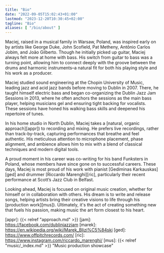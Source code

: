```yaml
---
title: "Bio"
date: "2022-09-05T15:02:43+01:00"
lastmod: "2023-12-20T10:30:45+02:00"
tagline: "Bio"
aliases: [ "/bio/about" ]
---
```


Maciej, raised in a musical family in Warsaw, Poland, was inspired early on by
artists like George Duke, John Scofield, Pat Metheny, Antônio Carlos Jobim, and
João Gilberto. Though he initially picked up guitar, Maciej always felt more at
home with bass. His switch from guitar to bass was a turning point, allowing him
to connect deeply with the groove between the drums and harmonic
instruments&ndash;a natural fit for both his playing style and his work as a
producer.

Maciej studied sound engineering at the Chopin University of Music, leading jazz
and acid jazz bands before moving to Dublin in 2007. There, he taught himself
electric bass and began co-organizing the Dublin Jazz Jam Sessions in 2013,
where he often anchors the sessions as the main bass player, helping musicians
gel and ensuring tight backing for vocalists. These sessions have honed his
walking bass skills and deepened his repertoire of tunes.

In his home studio in North Dublin, Maciej takes a [natural, organic
approach][appr]) to recording and mixing. He prefers live
recordings, rather than track-by-track, capturing performances that breathe and
feel authentic. His meticulous attention to microphone placement, phase
alignment, and ambience allows him to mix with a blend of classical techniques
and modern digital tools.

A proud moment in his career was co-writing for his band Funksters in Poland,
whose members have since gone on to successful careers. These days, Maciej is
most proud of his work with pianist [Gediminas Karkauskas][ged] and drummer
[Riccardo Marenghi][ric], particularly their recent performance at Scott’s Jazz
Club in Belfast.

Looking ahead, Maciej is focused on original music creation, whether for himself
or in collaboration with others. His dream is to write and release songs,
helping artists bring their creative visions to life through his [production
work][mus]). Ultimately, it's the act of creating something new that fuels his
passion, making music the art form closest to his heart.

[appr]: {{< relref "approach.md" >}}
[jam]: https://facebook.com/dublinjazzjam
[marek]: https://en.wikipedia.org/wiki/Marek_Blizi%C5%84ski
[ged]: https://www.offpitchrecords.com/
[ric]: https://www.instagram.com/riccardo_marenghi/
[mus]: {{< relref "music/_index.md" >}} "Music production showcase"
